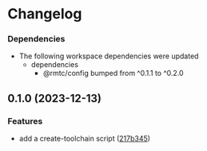 # Changelog

### Dependencies

* The following workspace dependencies were updated
  * dependencies
    * @rmtc/config bumped from ^0.1.1 to ^0.2.0

## 0.1.0 (2023-12-13)


### Features

* add a create-toolchain script ([217b345](https://github.com/rowanmanning/toolchain/commit/217b34591bdf3f6e267a57c59a741cca1ed85f04))
